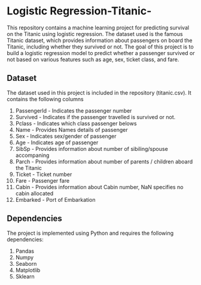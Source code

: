 # Logistic Regression-Titanic-
This repository contains a machine learning project for predicting survival on the Titanic using logistic regression. The dataset used is the famous Titanic dataset, which provides information about passengers on board the Titanic, including whether they survived or not.
The goal of this project is to build a logistic regression model to predict whether a passenger survived or not based on various features such as age, sex, ticket class, and fare.

## Dataset
The dataset used in this project is included in the repository (titanic.csv). It contains the following columns

1. PassengerId - Indicates the passenger number
2. Survived - Indicates if the passenger travelled is survived or not.
3. Pclass - Indicates which class passenger belows
4. Name - Provides Names details of passenger
5. Sex - Indicates sex/gender of passenger
6. Age - Indicates age of passenger
7. SibSp - Provides information about number of sibiling/spouse accompaning
8. Parch - Provides information about number of parents / children aboard the Titanic
9. Ticket - Ticket number
10. Fare - Passenger fare
11. Cabin - Provides information about Cabin number, NaN specifies no cabin allocated
12. Embarked - Port of Embarkation

## Dependencies
The project is implemented using Python and requires the following dependencies: 

1. Pandas
2. Numpy
3. Seaborn
4. Matplotlib
5. Sklearn

